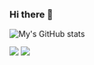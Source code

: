 ### Hi there 👋

<!--
**nursultanamanzhol/nursultanamanzhol** is a ✨ _special_ ✨ repository because its `README.md` (this file) appears on your GitHub profile.

Here are some ideas to get you started:


-->
![My's GitHub stats](https://github-readme-stats.vercel.app/api?username=nursultanamanzhol&show_icons=true&theme=onedark)


![](https://leetcode.com/Nursultan200103444/?theme=unicorn)
![](https://leetcode.com/Nursultan200103444/?theme=light,unicorn)
